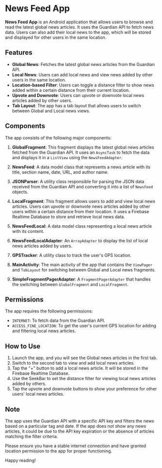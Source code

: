 # News Feed App

**News Feed App** is an Android application that allows users to browse and read the latest global news articles. It uses the Guardian API to fetch news data. Users can also add their local news to the app, which will be stored and displayed for other users in the same location.

## Features

- **Global News**: Fetches the latest global news articles from the Guardian API.
- **Local News**: Users can add local news and view news added by other users in the same location.
- **Location-based Filter**: Users can toggle a distance filter to show news added within a certain distance from their current location.
- **Upvote and Downvote**: Users can upvote or downvote local news articles added by other users.
- **Tab Layout**: The app has a tab layout that allows users to switch between Global and Local news views.

## Components

The app consists of the following major components:

1. **GlobalFragment**: This fragment displays the latest global news articles fetched from the Guardian API. It uses an `AsyncTask` to fetch the data and displays it in a `ListView` using the `NewsFeedAdapter`.

2. **NewsFeed**: A data model class that represents a news article with its title, section name, date, URL, and author name.

3. **JSONParser**: A utility class responsible for parsing the JSON data received from the Guardian API and converting it into a list of `NewsFeed` objects.

4. **LocalFragment**: This fragment allows users to add and view local news articles. Users can upvote or downvote news articles added by other users within a certain distance from their location. It uses a Firebase Realtime Database to store and retrieve local news data.

5. **NewsFeedLocal**: A data model class representing a local news article with its content.

6. **NewsFeedLocalAdapter**: An `ArrayAdapter` to display the list of local news articles added by users.

7. **GPSTracker**: A utility class to track the user's GPS location.

8. **MainActivity**: The main activity of the app that contains the `ViewPager` and `TabLayout` for switching between Global and Local news fragments.

9. **SimpleFragmentPagerAdapter**: A `FragmentPagerAdapter` that handles the switching between `GlobalFragment` and `LocalFragment`.

## Permissions

The app requires the following permissions:

- `INTERNET`: To fetch data from the Guardian API.
- `ACCESS_FINE_LOCATION`: To get the user's current GPS location for adding and filtering local news articles.

## How to Use

1. Launch the app, and you will see the Global news articles in the first tab.
2. Switch to the second tab to view and add local news articles.
3. Tap the "+" button to add a local news article. It will be stored in the Firebase Realtime Database.
4. Use the SeekBar to set the distance filter for viewing local news articles added by others.
5. Tap the upvote and downvote buttons to show your preference for other users' local news articles.

## Note

The app uses the Guardian API with a specific API key and filters the news based on a particular tag and date. If the app does not show any news articles, it could be due to the API key expiration or the absence of articles matching the filter criteria.

Please ensure you have a stable internet connection and have granted location permission to the app for proper functioning.

Happy reading!
